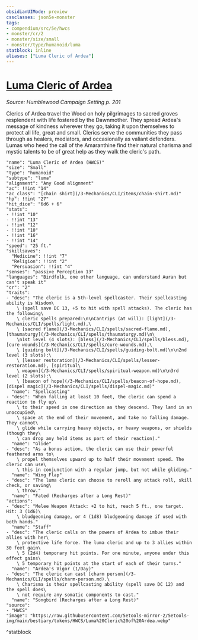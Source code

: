 ```yaml
---
obsidianUIMode: preview
cssclasses: json5e-monster
tags:
- compendium/src/5e/hwcs
- monster/cr/2
- monster/size/small
- monster/type/humanoid/luma
statblock: inline
aliases: ["Luma Cleric of Ardea"]
---
```

# [Luma Cleric of Ardea](3-Mechanics/CLI/bestiary/humanoid/luma-cleric-of-ardea-hwcs.md)
*Source: Humblewood Campaign Setting p. 201*  

Clerics of Ardea travel the Wood on holy pilgrimages to sacred groves resplendent with life fostered by the Dawnmother. They spread Ardea's message of kindness wherever they go, taking it upon themselves to protect all life, great and small. Clerics serve the communities they pass through as healers, mediators, and occasionally as valiant defenders. Lumas who heed the call of the Amaranthine find their natural charisma and mystic talents to be of great help as they walk the cleric's path.

```statblock
"name": "Luma Cleric of Ardea (HWCS)"
"size": "Small"
"type": "humanoid"
"subtype": "luma"
"alignment": "Any Good alignment"
"ac": !!int "14"
"ac_class": "[chain shirt](/3-Mechanics/CLI/items/chain-shirt.md)"
"hp": !!int "27"
"hit_dice": "6d6 + 6"
"stats":
- !!int "10"
- !!int "13"
- !!int "12"
- !!int "10"
- !!int "16"
- !!int "14"
"speed": "25 ft."
"skillsaves":
  "Medicine": !!int "7"
  "Religion": !!int "2"
  "Persuasion": !!int "4"
"senses": "passive Perception 13"
"languages": "Birdfolk, one other language, can understand Auran but can't speak it"
"cr": "2"
"traits":
- "desc": "The cleric is a 5th-level spellcaster. Their spellcasting ability is Wisdom\
    \ (spell save DC 13, +5 to hit with spell attacks). The cleric has the following\
    \ cleric spells prepared:\n\nCantrips (at will): [light](/3-Mechanics/CLI/spells/light.md),\
    \ [sacred flame](/3-Mechanics/CLI/spells/sacred-flame.md), [thaumaturgy](/3-Mechanics/CLI/spells/thaumaturgy.md)\n\
    \n1st level (4 slots): [bless](/3-Mechanics/CLI/spells/bless.md), [cure wounds](/3-Mechanics/CLI/spells/cure-wounds.md),\
    \ [guiding bolt](/3-Mechanics/CLI/spells/guiding-bolt.md)\n\n2nd level (3 slots):\
    \ [lesser restoration](/3-Mechanics/CLI/spells/lesser-restoration.md), [spiritual\
    \ weapon](/3-Mechanics/CLI/spells/spiritual-weapon.md)\n\n3rd level (2 slots):\
    \ [beacon of hope](/3-Mechanics/CLI/spells/beacon-of-hope.md), [dispel magic](/3-Mechanics/CLI/spells/dispel-magic.md)"
  "name": "Spellcasting"
- "desc": "When falling at least 10 feet, the cleric can spend a reaction to fly up\
    \ to their speed in one direction as they descend. They land in an unoccupied\
    \ space at the end of their movement, and take no falling damage. They cannot\
    \ glide while carrying heavy objects, or heavy weapons, or shields (though they\
    \ can drop any held items as part of their reaction)."
  "name": "Glide"
- "desc": "As a bonus action, the cleric can use their powerful feathered arms to\
    \ propel themselves upward up to half their movement speed. The cleric can use\
    \ this in conjunction with a regular jump, but not while gliding."
  "name": "Wing Flap"
- "desc": "The luma cleric can choose to reroll any attack roll, skill check, or saving\
    \ throw."
  "name": "Fated (Recharges after a Long Rest)"
"actions":
- "desc": "Melee Weapon Attack: +2 to hit, reach 5 ft., one target. Hit: 3 (1d6)\
    \ bludgeoning damage, or 4 (1d8) bludgeoning damage if used with both hands."
  "name": "Staff"
- "desc": "The cleric calls on the powers of Ardea to imbue their allies with her\
    \ protective life force. The luma cleric and up to 3 allies within 30 feet gain\
    \ 5 (2d4) temporary hit points. For one minute, anyone under this effect gains\
    \ 5 temporary hit points at the start of each of their turns."
  "name": "Ardea's Vigor (1/Day)"
- "desc": "The cleric can cast [charm person](/3-Mechanics/CLI/spells/charm-person.md).\
    \ Charisma is their spellcasting ability (spell save DC 12) and the spell does\
    \ not require any somatic components to cast."
  "name": "Songbird (Recharges after a Long Rest)"
"source":
- "HWCS"
"image": "https://raw.githubusercontent.com/5etools-mirror-2/5etools-img/main/bestiary/tokens/HWCS/Luma%20Cleric%20of%20Ardea.webp"
```
^statblock